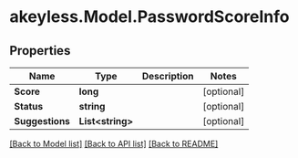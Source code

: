 # akeyless.Model.PasswordScoreInfo

## Properties

Name | Type | Description | Notes
------------ | ------------- | ------------- | -------------
**Score** | **long** |  | [optional] 
**Status** | **string** |  | [optional] 
**Suggestions** | **List&lt;string&gt;** |  | [optional] 

[[Back to Model list]](../README.md#documentation-for-models) [[Back to API list]](../README.md#documentation-for-api-endpoints) [[Back to README]](../README.md)

